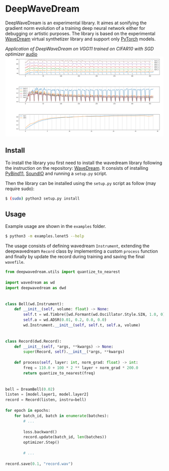 # DeepWaveDream

DeepWaveDream is an experimental library. It aimes at sonifying the gradient norm evolution of a training deep neural network either for debugging or artistic purposes. The library is based on the experimental [WaveDream](https://github.com/yliess86/WaveDream) virtual synthetizer library and support only [PyTorch](https://pytorch.org/) models.

*Application of DeepWaveDream on VGG11 trained on CIFAR10 with SGD optimizer* [audio](https://soundcloud.com/yliess-hati/vgg11-cifar10)
![VGG11_CIFAR10](res/VGG11_CIFAR10.png)

## Install

To install the library you first need to install the wavedream library following the instruction on the repository: [WaveDream](https://github.com/yliess86/WaveDream). It consists of installing [PyBind11](https://github.com/pybind/pybind11), [SoundIO](http://libsound.io/) and running a `setup.py` script.

Then the library can be installed using the `setup.py` script as follow (may require sudo):
```bash
$ (sudo) python3 setup.py install
```

## Usage

Example usage are shown in the `examples` folder.
```bash
$ python3 -m examples.lenet5 --help
```

The usage consists of defining wavedream `Instrument`, extending the deepwavedream `Record` class by implementing a custom `process` function and finally by update the record during training and saving the final `wavefile`.

```python
from deepwavedream.utils import quantize_to_nearest

import wavedream as wd
import deepwavedream as dwd


class Bell(wd.Instrument):    
    def __init__(self, volume: float) -> None:
        self.t = wd.Timbre([wd.Formant(wd.Oscillator.Style.SIN, 1.0, 0)])
        self.a = wd.ADSR(0.01, 0.2, 0.0, 0.0)
        wd.Instrument.__init__(self, self.t, self.a, volume)


class Record(dwd.Record):
    def __init__(self, *args, **kwargs) -> None:
        super(Record, self).__init__(*args, **kwargs)

    def process(self, layer: int, norm_grad: float) -> int:
        freq = 110.0 + 100 * 2 ** layer + norm_grad * 200.0
        return quantize_to_nearest(freq)


bell = DreamBell(0.02) 
listen = [model.layer1, model.layer2]
record = Record(listen, instru=bell)

for epoch in epochs:
    for batch_id, batch in enumerate(batches):
        # ...
        
        loss.backward()
        record.update(batch_id, len(batches))
        optimizer.Step()

        # ...

record.save(0.1, "record.wav")
```